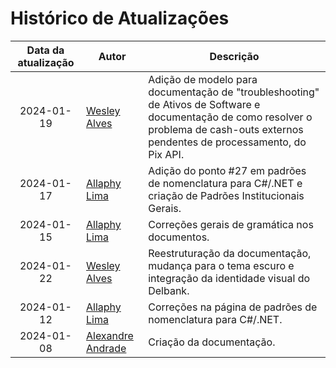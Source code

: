 # Histórico de Atualizações <!-- {docsify-ignore-all} -->

| Data da atualização         | Autor                                                | Descrição                                                                                                                                                                              |
|-----------------------------|------------------------------------------------------|----------------------------------------------------------------------------------------------------------------------------------------------------------------------------------------|
| <center>2024-01-19</center> | [Wesley Alves](https://github.com/wyalves)           | Adição de modelo para documentação de "troubleshooting" de Ativos de Software e documentação de como resolver o problema de cash-outs externos pendentes de processamento, do Pix API. |
| <center>2024-01-17</center> | [Allaphy Lima](https://github.com/AllaphyDelbank)    | Adição do ponto #27 em padrões de nomenclatura para C#/.NET e criação de Padrões Institucionais Gerais.                                                                                |
| <center>2024-01-15</center> | [Allaphy Lima](https://github.com/AllaphyDelbank)    | Correções gerais de gramática nos documentos.                                                                                                                                          |
| <center>2024-01-22</center> | [Wesley Alves](https://github.com/wyalves)           | Reestruturação da documentação, mudança para o tema escuro e integração da identidade visual do Delbank.                                                                               |
| <center>2024-01-12</center> | [Allaphy Lima](https://github.com/AllaphyDelbank)    | Correções na página de padrões de nomenclatura para C#/.NET.                                                                                                                           |
| <center>2024-01-08</center> | [Alexandre Andrade](https://github.com/tech-andrade) | Criação da documentação.                                                                                                                                                               |

